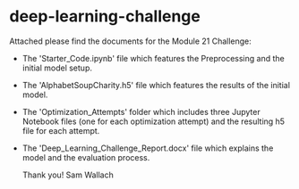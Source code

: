 # deep-learning-challenge

Attached please find the documents for the Module 21 Challenge:
  - The 'Starter_Code.ipynb' file which features the Preprocessing and the initial model setup.
  - The 'AlphabetSoupCharity.h5' file which features the results of the initial model.
  - The 'Optimization_Attempts' folder which includes three Jupyter Notebook files (one for each optimization attempt) and the resulting h5 file for each attempt.
  - The 'Deep_Learning_Challenge_Report.docx' file which explains the model and the evaluation process.

    Thank you!
    Sam Wallach

